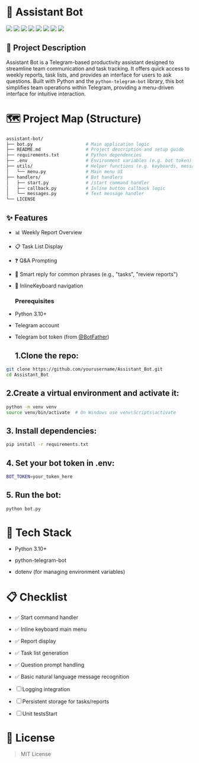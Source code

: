 # 🤖 Assistant Bot
 ![](https://komarev.com/ghpvc/?username=mscbuild) 
 ![](https://img.shields.io/github/license/mscbuild/Mit) 
![](https://img.shields.io/github/repo-size/mscbuild/Assistant_Bot)
![](https://img.shields.io/badge/PRs-Welcome-green)
![](https://img.shields.io/badge/code%20style-php-green)
![](https://img.shields.io/github/stars/mscbuild)
![](https://img.shields.io/badge/Topic-Github-lighred)
![](https://img.shields.io/website?url=https%3A%2F%2Fgithub.com%2Fmscbuild)


## 🧠 Project Description

Assistant Bot is a Telegram-based productivity assistant designed to streamline team communication and task tracking. It offers quick access to weekly reports, task lists, and provides an interface for users to ask questions. Built with Python and the `python-telegram-bot` library, this bot simplifies team operations within Telegram, providing a menu-driven interface for intuitive interaction.

# 🗺️ Project Map (Structure)
~~~bash
assistant-bot/
├── bot.py                    # Main application logic
├── README.md                 # Project description and setup guide
├── requirements.txt          # Python dependencies
├── .env                      # Environment variables (e.g. bot token)
├── utils/                    # Helper functions (e.g. keyboards, messages)
│   └── menu.py               # Main menu UI
├── handlers/                 # Bot handlers
│   ├── start.py              # /start command handler
│   ├── callback.py           # Inline button callback logic
│   └── messages.py           # Text message handler
└── LICENSE
~~~

## ✨ Features

- 📊 Weekly Report Overview
- 📋 Task List Display
- ❓ Q&A Prompting
- 🧠 Smart reply for common phrases (e.g., "tasks", "review reports")
- 🧵 InlineKeyboard navigation

  ### Prerequisites

- Python 3.10+
- Telegram account
- Telegram bot token (from [@BotFather](https://t.me/BotFather))

  ## 1.Clone the repo:

~~~bash
git clone https://github.com/yourusername/Assistant_Bot.git
cd Assistant_Bot
~~~

## 2.Create a virtual environment and activate it:
~~~bash
python -m venv venv
source venv/bin/activate  # On Windows use venv\Scripts\activate
~~~

## 3. Install dependencies:
~~~bash
pip install -r requirements.txt
~~~

## 4. Set your bot token in .env:
~~~bash
BOT_TOKEN=your_token_here
~~~

## 5. Run the bot:
~~~bash
python bot.py
~~~

# 🧱 Tech Stack

- Python 3.10+

- python-telegram-bot

- dotenv (for managing environment variables)

# 📋 Checklist

 - ✅ Start command handler

 - ✅ Inline keyboard main menu

 - ✅ Report display

 - ✅ Task list generation

 - ✅ Question prompt handling

 - ✅ Basic natural language message recognition

 - ☐ Logging integration

 - ☐ Persistent storage for tasks/reports

 - ☐ Unit testsStart

# 📄 License

> MIT License
 

 
